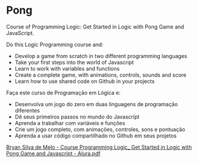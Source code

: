 # Pong
Course of Programming Logic: Get Started in Logic with Pong Game and JavaScript.

Do this Logic Programming course and:
- Develop a game from scratch in two different programming languages
- Take your first steps into the world of Javascript
- Learn to work with variables and functions
- Create a complete game, with animations, controls, sounds and score
- Learn how to use shared code on Github in your projects

Faça este curso de Programação em Lógica e:
- Desenvolva um jogo do zero em duas linguagens de programação diferentes
- Dê seus primeiros passos no mundo do Javascript
- Aprenda a trabalhar com variáveis ​​e funções
- Crie um jogo completo, com animações, controles, sons e pontuação
- Aprenda a usar código compartilhado no Github em seus projetos

[Bryan Silva de Melo - Course Programming Logic_ Get Started in Logic with Pong Game and Javascript - Alura.pdf](https://github.com/BryanMelo95/Pong/files/11899633/Bryan.Silva.de.Melo.-.Course.Programming.Logic_.Get.Started.in.Logic.with.Pong.Game.and.Javascript.-.Alura.pdf)
